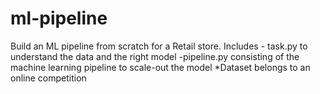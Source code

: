 # ml-pipeline
Build an ML pipeline from scratch for a Retail store. Includes  - task.py to understand the data and the right model  -pipeline.py consisting of the machine learning pipeline to scale-out the model *Dataset belongs to an online competition 
